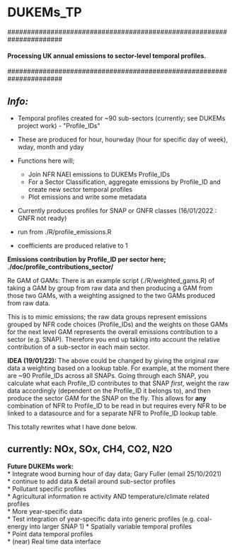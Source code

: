 # DUKEMs_TP

######################################################################
#### **Processing UK annual emissions to sector-level temporal profiles.**
######################################################################

*Info:*
----------------

* Temporal profiles created for ~90 sub-sectors (currently; see DUKEMs project work) - "Profile_IDs"
* These are produced for hour, hourwday (hour for specific day of week), wday, month and yday

* Functions here will;
    * Join NFR NAEI emissions to DUKEMs Profile_IDs
    * For a Sector Classification, aggregate emissions by Profile_ID and create new sector temporal profiles
    * Plot emissions and write some metadata

* Currently produces profiles for SNAP or GNFR classes (16/01/2022 : GNFR not ready)

* run from ./R/profile_emissions.R

* coefficients are produced relative to 1


**Emissions contribution by Profile_ID per sector here; ./doc/profile_contributions_sector/**

Re GAM of GAMs: There is an example script (./R/weighted_gams.R) of taking a GAM by group from raw data and then producing a GAM from those two GAMs, with a weighting assigned to the two GAMs produced from raw data.

This is to mimic emissions; the raw data groups represent emissions grouped by NFR code choices (Profile_IDs) and the weights on those GAMs for the next level GAM represents the overall emissions contribution to a sector (e.g. SNAP). Therefore you end up taking into account the relative contribution of a sub-sector in each main sector.

**IDEA (19/01/22):** The above could be changed by giving the original raw data a weighting based on a lookup table. For example, at the moment there are ~90 Profile_IDs across all SNAPs. Going through each SNAP, you calculate what each Profile_ID contributes to that SNAP *first*, weight the raw data accordingly (dependent on the Profile_ID it belongs to), and then produce the sector GAM for the SNAP on the fly. This allows for **any** combination of NFR to Profile_ID to be read in but requires every NFR to be linked to a datasource and for a separate NFR to Profile_ID lookup table. 

This totally rewrites what I have done below. 

## currently: NOx, SOx, CH4, CO2, N2O

**Future DUKEMs work:**\
    * Integrate wood burning hour of day data; Gary Fuller (email 25/10/2021)\
    * continue to add data & detail around sub-sector profiles\
    * Pollutant specific profiles\
    * Agricultural information re activity AND temperature/climate related profiles\
    * More year-specific data\
    * Test integration of year-specific data into generic profiles (e.g. coal-energy into larger SNAP 1)
    * Spatially variable temporal profiles\
    * Point data temporal profiles\
    * (near) Real time data interface

